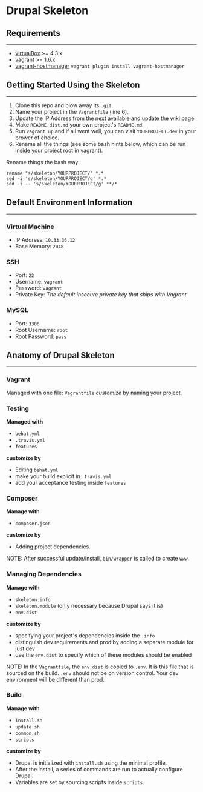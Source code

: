 # Drupal Skeleton

## Requirements

------------
* [virtualBox](https://www.virtualbox.org/wiki/Downloads) >= 4.3.x
* [vagrant](http://downloads.vagrantup.com/) >= 1.6.x
* [vagrant-hostmanager](https://github.com/smdahlen/vagrant-hostmanager) `vagrant plugin install vagrant-hostmanager`

## Getting Started Using the Skeleton

------------------

1. Clone this repo and blow away its `.git`.
2. Name your project in the `Vagrantfile` (line 6).
3. Update the IP Address from the [next available](https://github.com/palantirnet/palantir-maker-box/wiki/Vagrant-IP-Address) and update the wiki page
4. Make `README.dist.md` your own project's `README.md`.
5. Run `vagrant up` and if all went well, you can visit `YOURPROJECT.dev` in your brower of choice.
6. Rename all the things (see some bash hints below, which can be run inside your project root in vagrant).

Rename things the bash way:

````````````
rename "s/skeleton/YOURPROJECT/" *.*
sed -i 's/skeleton/YOURPROJECT/g' *.*
sed -i -- 's/skeleton/YOURPROJECT/g' **/*

````````````````

## Default Environment Information

------------------

### Virtual Machine

* IP Address: ``10.33.36.12``
* Base Memory: ``2048``

### SSH

* Port: ``22``
* Username: ``vagrant``
* Password: ``vagrant``
* Private Key: *The default insecure private key that ships with Vagrant*

### MySQL

* Port: ``3306``
* Root Username: ``root``
* Root Password: ``pass``

## Anatomy of Drupal Skeleton

------------------

### Vagrant

Managed with one file: ``Vagrantfile``
*customize* by naming your project.

### Testing

**Managed with**
* ``behat.yml``
* ``.travis.yml``
* ``features``

**customize by**
* Editing ``behat.yml``
* make your build explicit in ``.travis.yml``
* add your acceptance testing inside ``features``

### Composer

**Manage with**
* ``composer.json``

**customize by**
* Adding project dependencies.

NOTE:
After successful update/install, `bin/wrapper` is called to create `www`.

### Managing Dependencies

**Manage with**
* ``skeleton.info``
* ``skeleton.module`` (only necessary because Drupal says it is)
* ``env.dist``

**customize by**
* specifying your project's dependencies inside the ``.info``
* distinguish dev requirements and prod by adding a separate module for just dev
* use the `env.dist` to specify which of these modules should be enabled

NOTE:
In the `Vagrantfile`, the `env.dist` is copied to `.env`. It is this file that is sourced on the build.
`.env` should not be on version control. Your dev environment will be different than prod.

### Build

**Manage with**
* ``install.sh``
* ``update.sh``
* ``common.sh``
* ``scripts``

**customize by**
* Drupal is initialized with `install.sh` using the minimal profile.
* After the install, a series of commands are run to actually configure Drupal.
* Variables are set by sourcing scripts inside `scripts`.

